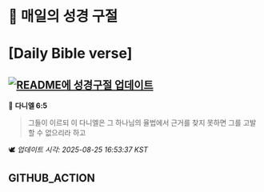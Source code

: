 # 🙏 매일의 성경 구절
# [Daily Bible verse]
## [![README에 성경구절 업데이트](https://github.com/DONGSUKA/first_test/actions/workflows/update-readme-bible.yml/badge.svg)](https://github.com/DONGSUKA/first_test/actions/workflows/update-readme-bible.yml)
<!-- START_BIBLE_VERSE -->
📖 **다니엘 6:5**
> 그들이 이르되 이 다니엘은 그 하나님의 율법에서 근거를 찾지 못하면 그를 고발할 수 없으리라 하고

🕊️ _업데이트 시각: 2025-08-25 16:53:37 KST_
  <!-- END_BIBLE_VERSE -->
## GITHUB_ACTION
